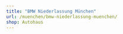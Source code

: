 ```yaml
---
title: "BMW Niederlassung München"
url: /muenchen/bmw-niederlassung-muenchen/
shop: Autohaus
---
```

